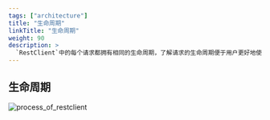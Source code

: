 ```yaml
---
tags: ["architecture"]
title: "生命周期"
linkTitle: "生命周期"
weight: 90
description: >
  `RestClient`中的每个请求都拥有相同的生命周期，了解请求的生命周期便于用户更好地使用`RestClient`。
---
```


## 生命周期
![process_of_restclient](../../../img/process_of_restclient.svg)
